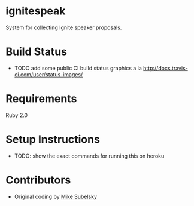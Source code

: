 ignitespeak
===========

System for collecting Ignite speaker proposals.

Build Status
============
* TODO add some public CI build status graphics a la http://docs.travis-ci.com/user/status-images/

Requirements
============
Ruby 2.0

Setup Instructions
==================
* TODO: show the exact commands for running this on heroku

Contributors
============
* Original coding by [Mike Subelsky](http://www.subelsky.com/)